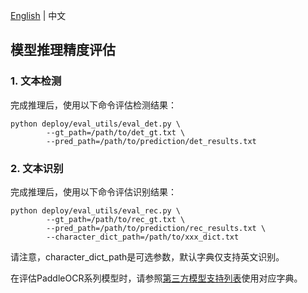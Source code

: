 [English](../../en/inference/model_evaluation_en.md) | 中文
## 模型推理精度评估
### 1. 文本检测
完成推理后，使用以下命令评估检测结果：
```shell
python deploy/eval_utils/eval_det.py \
		--gt_path=/path/to/det_gt.txt \
		--pred_path=/path/to/prediction/det_results.txt
```
### 2. 文本识别
完成推理后，使用以下命令评估识别结果：
```shell
python deploy/eval_utils/eval_rec.py \
		--gt_path=/path/to/rec_gt.txt \
		--pred_path=/path/to/prediction/rec_results.txt \
		--character_dict_path=/path/to/xxx_dict.txt
```
请注意，character_dict_path是可选参数，默认字典仅支持英文识别。

在评估PaddleOCR系列模型时，请参照[第三方模型支持列表](./models_list_thirdparty_cn.md)使用对应字典。
